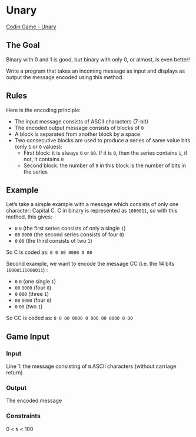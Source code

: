 # Unary

[Codin Game - Unary](https://www.codingame.com/ide/puzzle/unary)

## The Goal

Binary with 0 and 1 is good, but binary with only 0, or almost, is even better!

Write a program that takes an incoming message as input and displays as output the message encoded using this method.

## Rules

Here is the encoding principle:

* The input message consists of ASCII characters (7-bit)
* The encoded output message consists of blocks of `0`
* A block is separated from another block by a space
* Two consecutive blocks are used to produce a series of same value bits (only `1` or `0` values):
  * First block: it is always `0` or `00`. If it is `0`, then the series contains `1`, if not, it contains `0`
  * Second block: the number of `0` in this block is the number of bits in the series

## Example

Let’s take a simple example with a message which consists of only one character: Capital C. C in binary is represented as `1000011`, so with this method, this gives:

* `0` `0` (the first series consists of only a single `1`)
* `00` `0000` (the second series consists of four `0`)
* `0` `00` (the third consists of two `1`)

So C is coded as: `0 0 00 0000 0 00`

Second example, we want to encode the message CC (i.e. the 14 bits `10000111000011`) :

* `0` `0` (one single `1`)
* `00` `0000` (four `0`)
* `0` `000` (three `1`)
* `00` `0000` (four `0`)
* `0` `00` (two `1`)

So CC is coded as: `0 0 00 0000 0 000 00 0000 0 00`

## Game Input

### Input

Line 1: the message consisting of `N` ASCII characters (without carriage return)

### Output

The encoded message

### Constraints

0 < `N` < 100
